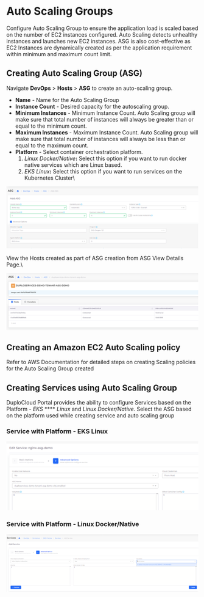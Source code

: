 # Auto Scaling Groups

Configure Auto Scaling Group to ensure the application load is scaled based on the number of EC2 instances configured. Auto Scaling detects unhealthy instances and launches new EC2 instances. ASG is also cost-effective as EC2 Instances are dynamically created as per the application requirement  within minimum and maximum count limit.

## Creating Auto Scaling Group (ASG)

Navigate **DevOps** > **Hosts** > **ASG** to create an auto-scaling group.

* **Name** - Name for the Auto Scaling Group
* **Instance Count** - Desired capacity for the autoscaling group.
* **Minimum Instances** - Minimum Instance Count. Auto Scaling group will make sure that total number of instances will always be greater than or equal to the minimum count.
* **Maximum Instances** - Maximum Instance Count. Auto Scaling group will make sure that total number of instances will always be less than or equal to the maximum count.
* **Platform** - Select container orchestration platform.
  1. _Linux Docker/Native_**:** Select this option if you want to run docker native services which are Linux based.
  2. _EKS Linux_**:** Select this option if you want to run services on the Kubernetes Cluster\


![](<../../../.gitbook/assets/image (12) (1).png>)

View the Hosts created as part of ASG creation from ASG View Details Page.\


![](<../../../.gitbook/assets/image (11) (1).png>)

## **Creating an Amazon EC2 Auto Scaling policy**

Refer to AWS Documentation for detailed steps on creating Scaling policies for the Auto Scaling Group created



## **Creating Services using Auto Scaling Group**

DuploCloud Portal provides the ability to configure Services based on the Platform - _EKS_ **** _Linux_ and _Linux Docker/Native_.  Select the ASG based on the platform used while creating service and auto scaling group

### **Service with Platform - EKS Linux**

![](<../../../.gitbook/assets/image (17) (2).png>)

### **Service with Platform - Linux Docker/Native**

![](<../../../.gitbook/assets/image (13).png>)
